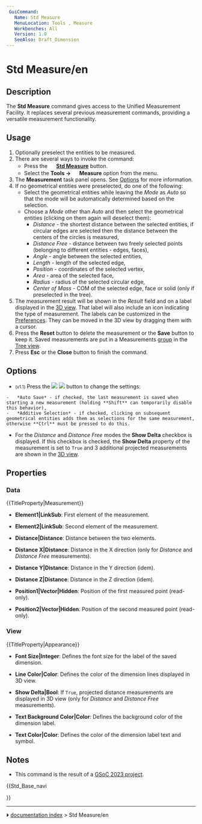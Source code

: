 ```yaml
---
 GuiCommand:
   Name: Std Measure
   MenuLocation: Tools , Measure
   Workbenches: All
   Version: 1.0
   SeeAlso: Draft_Dimension
---
```


# Std Measure/en

## Description

The **Std Measure** command gives access to the Unified Measurement Facility. It replaces several previous measurement commands, providing a versatile measurement functionality.

## Usage

1.  Optionally preselect the entities to be measured.
2.  There are several ways to invoke the command:
    -   Press the **<img src="images/Std_Measure.svg" width=16px> [Std Measure](Std_Measure.md)** button.
    -   Select the **Tools → <img src="images/Std_Measure.svg" width=16px> Measure** option from the menu.
3.  The **Measurement** task panel opens. See [Options](#Options.md) for more information.
4.  If no geometrical entities were preselected, do one of the following:
    -   Select the geometrical entities while leaving the *Mode* as *Auto* so that the mode will be automatically determined based on the selection.
    -   Choose a *Mode* other than *Auto* and then select the geometrical entities (clicking on them again will deselect them):
        -   *Distance* - the shortest distance between the selected entities, if circular edges are selected then the distance between the centers of the circles is measured,
        -   *Distance Free* - distance between two freely selected points (belonging to different entities - edges, faces),
        -   *Angle* - angle between the selected entities,
        -   *Length* - length of the selected edge,
        -   *Position* - coordinates of the selected vertex,
        -   *Area* - area of the selected face,
        -   *Radius* - radius of the selected circular edge,
        -   *Center of Mass* - COM of the selected edge, face or solid (only if preselected in the tree).
5.  The measurement result will be shown in the *Result* field and on a label displayed in the [3D view](3D_view.md). That label will also include an icon indicating the type of measurement. The labels can be customized in the [Preferences](Preferences_Editor.md). They can be moved in the 3D view by dragging them with a cursor.
6.  Press the **Reset** button to delete the measurement or the **Save** button to keep it. Saved measurements are put in a Measurements [group](Std_Group.md) in the [Tree view](Tree_view.md).
7.  Press **Esc** or the **Close** button to finish the command.

## Options

-    <small>(v1.1)</small> Press the **<img src="images/Preferences-system.svg" width=x16px> <img src="images/Toolbar_flyout_arrow.svg" width=x16px>** button to change the settings:

    -   *Auto Save* - if checked, the last measurement is saved when starting a new measurement (holding **Shift** can temporarily disable this behavior),
    -   *Additive Selection* - if checked, clicking on subsequent geometrical entities adds them as selections for the same measurement, otherwise **Ctrl** must be pressed to do this.

-   For the *Distance* and *Distance Free* modes the **Show Delta** checkbox is displayed. If this checkbox is checked, the **Show Delta** property of the measurement is set to `True` and 3 additional projected measurements are shown in the [3D view](3D_view.md).

## Properties

### Data


{{TitleProperty|Measurement}}

-    **Element1|LinkSub**: First element of the measurement.

-    **Element2|LinkSub**: Second element of the measurement.

-    **Distance|Distance**: Distance between the two elements.

-    **Distance X|Distance**: Distance in the X direction (only for *Distance* and *Distance Free* measurements).

-    **Distance Y|Distance**: Distance in the Y direction (idem).

-    **Distance Z|Distance**: Distance in the Z direction (idem).

-    **Position1|Vector|Hidden**: Position of the first measured point (read-only).

-    **Position2|Vector|Hidden**: Position of the second measured point (read-only).

### View


{{TitleProperty|Appearance}}

-    **Font Size|Integer**: Defines the font size for the label of the saved dimension.

-    **Line Color|Color**: Defines the color of the dimension lines displayed in 3D view.

-    **Show Delta|Bool**: If `True`, projected distance measurements are displayed in 3D view (only for *Distance* and *Distance Free* measurements).

-    **Text Background Color|Color**: Defines the background color of the dimension label.

-    **Text Color|Color**: Defines the color of the dimension label text and symbol.

## Notes

-   This command is the result of a [GSoC 2023 project](Unified_Measurement_Facility.md).





{{Std_Base_navi

}}



---
⏵ [documentation index](../README.md) > Std Measure/en
